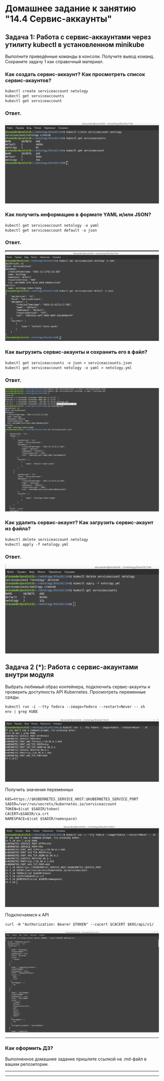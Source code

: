 # Домашнее задание к занятию "14.4 Сервис-аккаунты"

## Задача 1: Работа с сервис-аккаунтами через утилиту kubectl в установленном minikube

Выполните приведённые команды в консоли. Получите вывод команд. Сохраните
задачу 1 как справочный материал.

### Как создать сервис-аккаунт? Как просмотреть список сервис-акаунтов?

```
kubectl create serviceaccount netology
kubectl get serviceaccounts
kubectl get serviceaccount
```
### Ответ.

![Screenshot](1-1.png)

### Как получить информацию в формате YAML и/или JSON?

```
kubectl get serviceaccount netology -o yaml
kubectl get serviceaccount default -o json
```
### Ответ.

![Screenshot](1-2.png)

### Как выгрузить сервис-акаунты и сохранить его в файл?

```
kubectl get serviceaccounts -o json > serviceaccounts.json
kubectl get serviceaccount netology -o yaml > netology.yml
```
### Ответ.

![Screenshot](1-3.png)

### Как удалить сервис-акаунт? Как загрузить сервис-акаунт из файла?

```
kubectl delete serviceaccount netology
kubectl apply -f netology.yml
```
### Ответ.

![Screenshot](1-4.png)

## Задача 2 (*): Работа с сервис-акаунтами внутри модуля

Выбрать любимый образ контейнера, подключить сервис-акаунты и проверить
доступность API Kubernetes. Просмотреть переменные среды.

```
kubectl run -i --tty fedora --image=fedora --restart=Never -- sh
env | grep KUBE

```
![Screenshot](2-1.png)

Получить значения переменных

```
K8S=https://$KUBERNETES_SERVICE_HOST:$KUBERNETES_SERVICE_PORT
SADIR=/var/run/secrets/kubernetes.io/serviceaccount
TOKEN=$(cat $SADIR/token)
CACERT=$SADIR/ca.crt
NAMESPACE=$(cat $SADIR/namespace)
```
![Screenshot](2-2.png)

Подключаемся к API

```
curl -H "Authorization: Bearer $TOKEN" --cacert $CACERT $K8S/api/v1/
```
![Screenshot](2-3.png)

---

### Как оформить ДЗ?

Выполненное домашнее задание пришлите ссылкой на .md-файл в вашем репозитории.

---


---





